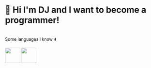 # 👋 Hi I'm DJ and I want to become a programmer!

\
Some languages I know :arrow_down:
<br/>

<img align="left" src="https://github.com/djsy104/djsy104/assets/148027370/cce9f41f-df6e-4224-9030-b25dd112be62" width="50" height="50">
<img align="left" src="https://github.com/djsy104/djsy104/assets/148027370/511d6035-ce65-4f34-818e-9406b8183b30" width="50" height="50">

<!---
djsy104/djsy104 is a ✨ special ✨ repository because its `README.md` (this file) appears on your GitHub profile.
You can click the Preview link to take a look at your changes.
--->
